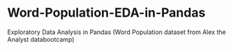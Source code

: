 # Word-Population-EDA-in-Pandas
Exploratory Data Analysis in Pandas (Word Population dataset from Alex the Analyst databootcamp)
